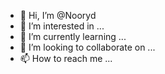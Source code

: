 - 👋 Hi, I’m @Nooryd
- 👀 I’m interested in ...
- 🌱 I’m currently learning ...
- 💞️ I’m looking to collaborate on ...
- 📫 How to reach me ...

<!---
Nooryd/Nooryd is a ✨ special ✨ repository because its `README.md` (this file) appears on your GitHub profile.
You can click the Preview link to take a look at your changes.
--->
